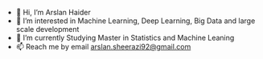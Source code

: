 - 👋 Hi, I’m Arslan Haider
- 👀 I’m interested in Machine Learning, Deep Learning, Big Data and large scale development
- 🌱 I’m currently Studying Master in Statistics and Machine Leaning
- 📫 Reach me by email arslan.sheerazi92@gmail.com

<!---
arslan74/arslan74 is a ✨ special ✨ repository because its `README.md` (this file) appears on your GitHub profile.
You can click the Preview link to take a look at your changes.
--->
